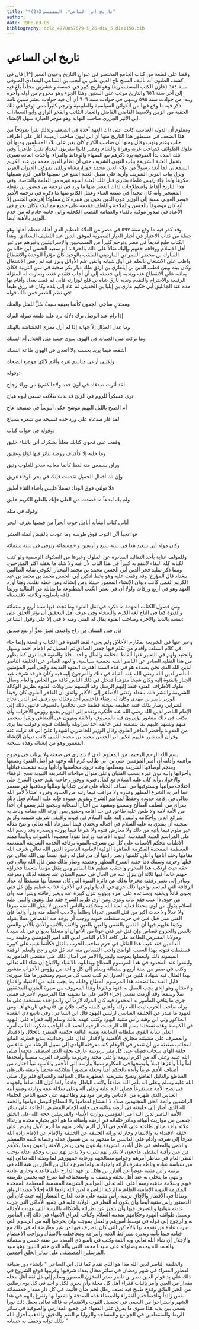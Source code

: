 ```yaml
---
title: "*تاريخ ابن الساعي*. المقتبس 3(2)"
author: 
date: 1908-03-05
bibliography: oclc_4770057679-i_26-div_5.d1e1150.bib
---
```




#  تاريخ  ابن الساعي 


 وقفنا على قطعة من كتاب  الجامع المختصر في عنوان التاريخ وعيون السير [^1] قال في كشف الظنون أنه تأليف  الشيخ تاج الدين علي بن أنجب بن الساعي البغدادي  المتوفى سنة  ٦٧٤  (خازن الكتب المستنصرية) وهو تاريخ كبير في  خمسة  و  عشرين  مجلداً بلغ فيه إلى آخر سنة  ٦٥٦  والتاريخ مرتب على السنين وهذا الجزء وهو مخروم من أوله وآخره ويبدأ من حوادث   سنة  ٥٩٥  وينتهي في حوادث سنة  ٦٠٦  أي أن فيه حوادث  عشر  سنين تامة ذكر فيه ما وقع فيها من الكوائن السياسية والطبيعية وترجم كثيراً ممن توفوا في تلك الحقبة من الزمن ولاسيما القاضي الفاضل والعماد الكاتب والفخر الرازي وأبو السعادات ابن الأثير الجزري صاحب النهاية وهو موجز العبارة سهل الإنشاء. 

 ومعلوم أن الدولة العباسية كانت على ذاك العهد آخذة في الضعف ولذلك تقرأ نموذجاً من هذا الضعف في مسطور هذا التاريخ منها أن ابن ليون صاحب أرمينية أغار على أطراف حلب وغنم ونهب وقتل ومنها أن صاحب الكرج كان يغير على بلاد المسلمين ومنها أن ملوك الطوائف كصاحب غزنة وهراة والشام ومصر كانوا يتقربون لبغداد تقرباً ظاهرياً وفي تلك المدة بدأ الصوفية يرد ذكرهم مع الفقهاء والوعاظ والقراء. وأخذت العادة تسري بتقبيل العتبة الشريفة بباب النوبي الشريف حتى أن نظام الدين محمد بن عبد الكريم السمعاني لما أنفذ رسولاً من علاء الدين محمد خورازمشاه وتلقى بموكب الديوان العزيز ونزل بباب النوبي الشريف وأريد على تقبيل العتبة امتنع عن تقبيلها فأهين ألزم بتقبيلها مكرهاً ولما جاء رئيس علماء بخارى قبل تلك العتبة أسوه غيره من العامة والخاصة. وفي هذا التاريخ ألفاظ واصطلاحات لذاك العصر منها ما ورد في ترجمة بي منصور بن نقطة المشحبر وأنه كان مجيداً في صنعة الغناء وعمل الكانو منها ما ذكره في ترجمة الأمير قيصر العوني نسبة إلى الوزير عون الدين يحيى بن هبيرة كان مملوكاً إفرنجي الجنس إلا أنه كان موصوفاً بالحسن والملاحة واللطف فقدمه على جميع مماليكه وكان يخرج في الأعياد في صدور موكبه بالقباء والعمامة القصب الكحلية وإلى جانبه خادم له من خدم الوزير بالأهبة أيضاً. 

 وقد كذر فيه ما وقع سنة  ٥٩٧  في مصر من الغلاء العظيم الذي أهلك معظم أهلها وهو جملة من كتاب الاعتبار في أخبار الديار المصرية لموفق الدين عبد اللطيف البغدادي.   وهذا الكتاب طبع قديماً في مصر وترجم كثيراً من المسيحيين والإسرائيليين وغيرهم من غير أهل الإسلام ووفاهم حقهم وإليك مثالاً على ذلك بالحرف: أبو سعيد الحسن ابن خالد بن المبارك بن محضر النصراني المارديني الملقب بالوحيد كان مؤثراً للوحدة والانقطاع واظب على الاشتغال بالعلم في أول شبابه وأتقن علم الأوائل وبرز فيه ثم رفض الاشتغال وكان بينه وبين قطب الدين بن إيلغازي بن ارتق ملك ديار بكر صحبة في سن التربية فكان يعاتبه على الانقطاع عنه ويندبه إلى خدمته إلى أن أجاب فتقدم عنده وصارت له المنزلة الرفيعة والاحترام والتقدم وندبه بارق شاه بن قلج لوزارته فأبى ثم قصد بغداد وأقام بها مدة عند الجاثليق أبي حكيم ماري بن إيليا بن الحديثي ثم عاد إلى بلده وكان قد رزق طبعاً في نظم الشعر فمن ذلك قوله: 
 
 ومعتدلٍ ساجي الجفون كأنما   بعينيه سيفٌ سُلَّ للقتل والفتك  

 إذا رام عند الوصل ترك دلاله   ترد عليه طبعه صولة الترك  

 وما عذل العذال إلاّ جهالة   إذا لم أزل معزى الحشاشة بالهلك  

 وما تركت مني الصبابة في الهوى   سوى جسد مثل الخلال أم السلك  

 أشفعه فيما يريد بحسنه   ولا أتعدى في الهوى طاعة النسك  

 ولكنني أرعى مباسم ثغره   وألثم لآلئها موضع الضحك  

 وقوله: 

 لقد أثرت صدغاه في لون خده   ولاحا كفيءٍ من وراء زجاج  

 ترى عسكراً للروم في الزنج قد بدت   طلائعه تسعى ليوم هياج  

 أم الصبح بالليل البهيم موشح   حكى أبنوساً في صفيحة عاج  

 لقد غار صدغاه على ورد خده   فسيجه من شعره بسياج  

 وقوله في جواب كتاب: 

 وقفت على فحوى كتابك معلناً   بشكرك أني بالثناء خليق  

 وما خلته إلا كأكناف روضة   تناثر فيها لؤلؤ وعقيق  

 وراق بسمعي منه لفظ كأنما   معانيه سحر للقلوب وثيق  

 وإن تك أفعال الجميل تقدمت   فإنك في بحر الوفاء غريق  
 
 فلا تولني فوق الوداد تفضلاً   فليس بأعباء الثناء أطيق  

 ولم يك لبدعاً ما قصدت من العلى   فإنك بالطبع الكريم خليق  

 وقوله في مثله: 

 أتاني كتاب أنشأته أنامل   حوت أبحراً من فيضها يغرف البحر  

 فواعجباً أنَّى التوت فوق طرسه   وما عودت بالقبض أنمله العشر  

 وكان مولد أبي سعيد هذا في سنة  سبع  و  أربعين  و  خمسمائة  وتوفي في سنة ستمائة 

 وللمؤلف عناية بأخذ التقاليد الصادرة عن الملوك وغيرها من الصكوك الرسمية ولو كتب لكتابه كله البقاء لانتفع به كثيراً في هذا الباب لأن فيه ولا شك ما يغفله أكثر المؤرخين.   ومما ذكر تقليد فخر الدين أبي الحسن محمد بن محمد المختار الكوفي نقابة الطالبين ببغداد قال المؤرخ: وقد وقفت عليه وهو بخط لنكين أبي الحسن محمد بن محمد بن عبد الكريم القمي كاتب ديوان الإنشاء المعمور حينئذ ومن إنشائه ومن خطه نقلت. وهنا أورد العهد وهو في  أربع  ورقات ولولا أن في بعض الكتب المطبوعة ما يماثله من التقاليد وربما فاقه بأسلوبه وبلاغته لاقتبسناه. 
 
 ومن فصول الكتاب المهمة ما ذكره في نقل الفتوة وما تجدد فيها سنة  أربع  و  ستمائة  والفتوة كما في التاج لغة الكرم والسخاء وفي عرف أهل التحقيق أن يؤثر الخلق على نفسه بالدنيا والآخرة وصاحب الفتوة يقال له الفتى ومنه لا فتى إلا علي وقول الشاعر: 

 فإن فتى الفتيان من راح واغتدى   لضرّ عدوٍّ أو نفع صديق  

 وعبر عنها في الشريعة بمكارم الأخلاق ولم يجيء لفظ الفتوة في الكتاب والسنة وإنما جاء في كلام السلف وأقدم من تكلم فيها جعفر الصادق ثم الفضيل ثم الإمام أحمد وسهل والجنيد ولهم في التعبير عنها ألفاظ مختلفة والمآل و  احد  . قلنا والفتوة فيما نرى كما يظهر من هذا التقليد الصادر عن الناصر أشبه بجمعية سياسية. والعهد الصادر عن الخليفة الناصر لدين الله الذي نحن بصدده هو في هذه السنة أهدرت الفتوة القديمة وجُعل أمير المؤمنين الناصر لدين الله رضي الله عنه القبلة في ذلك والمرجوع إليه فيه وكان هو قد شرف عبد الجبار بالفتوة إليه وكان شيخاً متزهداً فدخل في ذلك الناس كافة من الخاص والعام وسأل ملوك الأطراف الفتوة فنفذ إليهم الرسل وقد ألبسهم سراويلات الفتوة بطريق الوكالة الشريفة   وانتشر ذلك ببغداد وتفتى الأصاغر إلى الأكابر واتفق أن الفاخر العلوي كان رفيقاً للوزير ناصر بن مهدي وكان له رفقاء فاختصم  أحد  رفقائه مع رفيق لعز الدين نجاح الشرابي وصار بذلك فتنة عظيمة بمحلة قطفتا حتى تجالدوا بالسيوف فانتهى ذلك إلى الإمام الناصر لدين الله رضي الله عنه فأنكره وتقدم إلى الوزير يجمع رؤوس الأحزاب وأن يكتب في ذلك منشور يؤمرون فيه بالمعروف والألفة وينهون عن التضاغن ويقرأ بمحضر منهم ويشهد عليهم بما يتضمنه فمن خالفه أخذ سراويله وأبطلت فتوته وعوقب بما يرى من العقوبة وأحضر الفاخر العلوي وقال الوزير للحاضرين اشهدوا عليّ أني قد نزلت عنه وقرأن المنشور عليهم لنكين أبو الحسن محمد بن محمد القمي كاتب ديوان الإنشاء المعمور وهو من إنشائه وهذه نسخته: 

 بسم الله الرحم الرحيم، من المعلوم الذي لا يتمارى في صحته ولا يرتاب في وضوح براهينه وأدلته أن أمير المؤمنين علي بن أبي طالب كرم الله وجهه هو أصل الفتوة ومنبعها ومنجم أوصافها الشريفة ومطلعها وعنه تروى محاسنها وآدابها ومنه تشعبت قبائلها وأحزابها وإليه دون غيره ينسب الفتيان وعلى منوال مؤاخاته الشريفة النبوية نسج الرفقاء والأخوان وأنه كان عليه السلام مع كمال فتوته ووفور رجاحته يقيم حدود الشرع على اختلاف مراتبها ويستوفيها من أصناف الجناة على تباين جناياتها ومللها ومذهبها غير مقصر عما أمر به الشرع المطهر وقدره ولا مراقب فيما رتبه من الحدود وقرره امتثالاً لأمر الله تعالى في إقامة حدوده   وحفظاً لمناظم الشرع وتقويم عموده فإنه عليه السلام فعل ذلك بمرأى من السلف الصالح ومسمع ومشهد من أخيار الصحابة ومجمع فلم يسمع أن أحداً من الأمة لامه ولا طعن عليه طاعن في حد أقامه وحقيق بمن أورثه الله مقامه وناط به شرائع الدين وأحكامه وانتمى إليه عليه السلام في فتوته واقتفى شريف شيمته وكريم سجيته أن يقتدي به عليه السلام في أفعاله ويحتذي فيما استرعاه الله تعالى واضح مثاله غير ملوم فيما يأتيه من ذلك ولا معارض فتوة ولا شرعاً فيما يورده ويصدره وقد رسم الله على المراسم العلية المقدسة النبوية الإمامية وزادها نفوذاً معضوداً بالصواب وتأييداً ممتد الأطناب محكم الأسباب على كل من تشرف بالفتوة برفاقة الخدمة الشريفة المقدسة المعظمة الممحدة المكرمة الطاهرة الزكية الإمامية الناصرة الدين الله تعالى شرف الله مقامها وخلد   أيامها وأعلى كلمتها ونصر رايتها أن من قتل له رفيق نفساً نهى الله تعالى عن قتلها وحرمه وسفك دماً حقنه الشرع المطهر وعصمه وصار بذلك ممن قال الله تعالى في حقه حيث ارتكب هذا المحرم واحتقب عظيم هذا المأتم ومن يقتل مؤمناً متعمداً فجزاؤه جهنم خالداً فيها  ثلاثة  أن ينزل عنه في الحال في جميع الفتيان عند تحققه لذلك ومعرفته ويبادر إلى تغيير رفقته مخرجاً بذلك عن دائرة الفتوة التي كان متسماً بها مسقطاً له عداد الرفاقة التي لم تعم نواحيها ذلك خزي في الدنيا ولهم في الآخرة عذاب عظيم وإن كل فتى يحوي قاتلاً ويخفيه ويساعده على أمره ويؤويه تنزل كبيرة عنه ويغير رفاقته ويتبرأ منه وأن من حوى ذا عيب فقد عاب وغوى ومن آوى طريد الشرع فقد ضل وهوى والنبي عليه السلام يقول من آوى محدثاً فعليه لعنة الله وملائكته والناس أجمعين لا يقبل الله منه صرفاً ولا عدلاً ولا حدث أكبر من قتل النفس عدواناً وظلماً ولا ذنب أعظم منه وزراً وإثماً فإن الفتى متى قتل فتى في حزبه سقطت فتوته ووجب أن يؤخذ منه القصاص عملاً بقوله وكتبنا عليهم فيها أن النفس بالنفس والعين بالعين والأنف بالأنف والأذن بالأذن والسن بالسن والجروح قصاص وإن قتل غير فتى عوناًُ من الأعوان أو متعلقاً بديوان في بلد سيدنا ومولانا المفترض الطاعة على كافة الأنام الناصر لدين الله أمير المؤمنين وخليفة رب العالمين فقد عيب هذا القاتل في حرم صاحب الحرب بالقتل فكأنما عيب على كبيرة فسقطت فتوته بهذا السبب الواضح واجب القصاص منه عند كل فتى راجح وليعلم الرفقة الميمونة ذلك وليعملوا بموجبه وليجروا الأمر في أمثال ذلك على مقتضى المأمور به وليقفوا عند المحدود في هذا المرسوم المطاع ويقابلوه بالانقياد والاتباع إن شاء الله تعالى وكتب في صفر من سنة  أربع  و  ستمائة  وسلم إلى كل و  احد  من رؤوس الأحزاب منشور بهذا المثال فيه شهادة ثلثين من العدول ثم كتب تحت كل مرسوم ومنشور ما هذا صورته: قابل العبد بما تضمنه هذا المرسوم المطاع وقابله بما   يجب عليه من الانقياد والاتباع والامتثال وهو الذي يجب العمل به فتوة وشرعاً وهذا المعروف من سيرة الفتيان المحققين نقلاً وسمعاً وقد ألزمت نفسي إجراء الأمر على ما تضمنه هذا المرسوم الأشرف فمتى جرى ما ينافي المأمور به المحدود فيه كان الدرك لازماً لي والمؤاخذة مستحقة على ما يراه صاحب الحرب ثبت الله دولته وأعلى كلمته وكتب فلان بن فلان في تاريخهأهـ.   ومن العهود ما صدر عن الخليفة العباسي لرئيس اليهود قال ابن الساعي: وفي تاسع ذي القعدة المذكور ولي ابن وهبة رأس مثنية اليهود وكتب عهده بذلك وسلم إليه فقرأه على اليهود في الكنيسة وهذه نسخته: بسم الله الرحمت الرحيم الحمد لله الواجب شكره الغالب أمره العلي شأنه القوي سلطانه السابغة نعمته البالغة حكمته المتفرد بالجلال والاقتدار والمصرف على مشيئته مجاري الأقضية والأقدار الدال على وحدانيته ببديع فطرته المانع لعجائب صنعته من أن تتعذر في الأوهام كنه معرفته الهادي إلى سبيل الرشاد من شاء من خلقه الهاي سحاب فضله على كل مقر بربوبيته عارف بحقه الذي اصطفى محمداً صلى الله عليه وعلى آله من أكرم أرومة وأعلى محتد وجرثومة وأشرف العرب منصباً وأمجدها أماً وأباً وأعزها قبيلاً وأوضحها في المكارم سبيلاً وأرسه إلى الأحمر والأسود نبياً اختاره من أصناف الأمم عربياً وأيده بالحكم أمياً وجعله منصوراً بملائكته محمياً وابتعثه بالبرهان الساطع والدليل القاطع ونسخ بشريعته المطهرة مالل السالفة والشرائع فلم يزل صلى الله عليه وسلم وعلى آله بأمر الله صادعاً ولأنف الباطل جادعاً ولما أنزل الله مبلغاً ولجهده في نصح الأمة مستفرغاً فصلى الله عليه وعلى آله وعلى سلالة عمه ووارثه وصنو أبيه العباس الذي طهره من الأدناس وفرض مودتهم وطاعتهم على جميع الناس الخلفاء الراشدين وأئمة الحق المجتهدين صلاة لا انقشاع لغمامها ولا انقطاع لتوصل دوامها والحمد لله الذي أصار إلى خليقته في أرضه ونائبه في خلقه الإمام المفترض الطاعة على سائر الأمم الناصر لدين الله أمير المؤمنين ووارث الأنبياء والمرسلين حجة الله على الخلق أجمعين من مواريث أنبيائه ومآثر خلفائه في أرضه وأمنائه ما هو أحق بحيازة مجده وارتداء علائه وأخذ ميثاق طاعته على الأمم في الأزل ألزم أواخر منهم ما ألزم الأول وفرض على خلقه الاقتداء به والائتمام وحاز له وراثة الخليفة عن الخليفة والإمام عن الإمام زاده الله شرفاً إلى شرفه وأدام على العالمين ما منحهم به من شمول عدله وحصانة كنفه فالمسلم والذمي والمعاهد في ظل أياديه الشريفة وادعون وفي رياض الآمنة راتعون ومما يكلأهم من عين رأفته اليقظى هاجعون لا يكدر لهم شرب ولا يذعر لهم سرب وحكم عدله يوجب النظر العام في مناظر أمرهم وجوامع مصالحهم ورعاية جمهورهم لما وطله الله تعالى إليه من سياسة   عباده وناطه بشرف آرائه واجتهاده. ولما ضرع دانيال بن ألعازر   بن هبة الله في ترتيبه رأس مثنية عوضاً عن ألعازر بن هلال بن فهد الدارج على قاعدته وجاري عادته وانتهى ما يتحلى به عند أهل نحلته ويتصف به واستحقاقه لما ضرع فيه بحسن طريقته فيهم وسلامة مذهبه رسم أعلى الله تعالى المراسم الشريفة المقدسة المعظمة الممجدة المكرمة النبوية الإمامية الطاهرة الزكية الناصرة لدين الله زادها الله إجلالاً ممتد الرواق ونفاذاً في الأقطار والآفاق ترتيبه رأس مثنية على عادة الدارج المشار إليه حيث كان ابن الدستور رأس مثنية أيضاً وأن يكون له النظر في الولاية عليه في جميع الأماكن التي جرت عادته بتوليها والتصرف فيها وأن يتميز عن نظرائه وأشكاله باللبسة التي عهدت لأمثاله وسبيل طوائف اليهود وحكامهم بمدينة السلام وكناف العراق الانتهاء في ذلك إلى المأمور به والرجوع إلى قوله في توسط أمورهم والعمل بموجبه وأن يخرجوا إليه من الرسوم التي جرت عادة من تقدمه بها بالأماكن التي كان يتصرف فيها من غير معارضة له في ذلك مع قيامه فيما يأتيه ويدبره بشرائط الذمة والتزامه ومحافظته بالامتثال وبواجب الاعتصام والإجلال إن شاء الله تعالى وبه الثقة وكتب في تاسع ذي القعدة من سنة  خمس  و  ستمائة  والحمد لله وحده وصلواته على سيدنا محمد النبي وآله الذي ختم النبيين وهو سيد المرسلين المصطفى على سائر الخلق أجمعين. 

 والخليفة الناصر لدين الله هذا هو الذي تقدم كما قال  ابن الساعي " بإنشاء دور ضيافة لفطور الفقراء في شهر رمضان في سائر محال بغداد شرقيها وغربيها فوقع الشروع في ذلك على يد قوام الدين نصر بن ناصر صدر المخزن المعمور وسلم إلى كل ثقة أهل محله مقدار من العين وأمر بإثبات فقراء أهل كل محلة وأن يجري لكل و  احد  في كل يوم رطلين من الخبز الفائق وقدح طبيخ فيه نصف رطل لحم ضأن فأثبت في كل دار مقدار  خمسمائة  نفس زائداً وناقصاً فعم الفقراء والضعفاء هذه الصدقة وانتفعوا بها وتفرغ بالهم في هذا الشهر واستراحوا من السعي في تحصيل القوت والاهتمام به فالله تعالى يجعل ذلك نوراً يسعى بين يديه هذا سوى ما يفرق على الفقهاء في جميع المدارس والصوفية في سائر الربط والمنقطعين في الجوامع والمساجد والزوايا م الغنم والدقيق والذهب أجزل الله بذلك ثوابه وخفف به حسابه "
